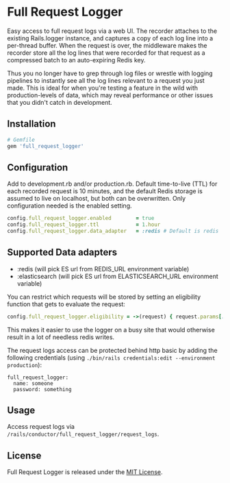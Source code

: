# Full Request Logger

Easy access to full request logs via a web UI. The recorder attaches to the existing Rails.logger instance,
and captures a copy of each log line into a per-thread buffer. When the request is over, the middleware makes
the recorder store all the log lines that were recorded for that request as a compressed batch to an auto-expiring Redis key.

Thus you no longer have to grep through log files or wrestle with logging pipelines to instantly see all the
log lines relevant to a request you just made. This is ideal for when you're testing a feature in the wild with
production-levels of data, which may reveal performance or other issues that you didn't catch in development.

## Installation

```ruby
# Gemfile
gem 'full_request_logger'
```

## Configuration

Add to development.rb and/or production.rb. Default time-to-live (TTL) for each recorded request is 10 minutes,
and the default Redis storage is assumed to live on localhost, but both can be overwritten. Only configuration needed
is the enabled setting.

```ruby
config.full_request_logger.enabled        = true
config.full_request_logger.ttl            = 1.hour
config.full_request_logger.data_adapter   = :redis # Default is redis

```

## Supported Data adapters

* :redis (will pick ES url from REDIS_URL environment variable)
* :elasticsearch (will pick ES url from ELASTICSEARCH_URL environment variable)

You can restrict which requests will be stored by setting an eligibility function that gets to evaluate the request:

```ruby
config.full_request_logger.eligibility = ->(request) { request.params[:full_request_log] == "1" }
```

This makes it easier to use the logger on a busy site that would otherwise result in a lot of needless redis writes.

The request logs access can be protected behind http basic by adding the following credentials
(using `./bin/rails credentials:edit --environment production`):

```
full_request_logger:
  name: someone
  password: something
```

## Usage

Access request logs via `/rails/conductor/full_request_logger/request_logs`.

## License

Full Request Logger is released under the [MIT License](https://opensource.org/licenses/MIT).
